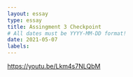 ```yaml
---
layout: essay
type: essay
title: Assingment 3 Checkpoint
# All dates must be YYYY-MM-DD format!
date: 2021-05-07
labels:
---
```

https://youtu.be/Lkm4s7NLQbM
